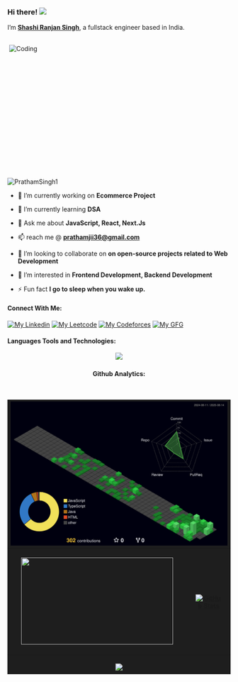 ### Hi there! <img src="https://emojis.slackmojis.com/emojis/images/1536351075/4594/blob-wave.gif" width="25"/>

I’m [**Shashi Ranjan Singh**](https://www.miraya.tech), a fullstack engineer based in India.
<br><br>

<img align="right" alt="Coding" width="500" height="300" src="https://i.pinimg.com/originals/e7/91/61/e791611718215a0cfc0ab96e71d1dc3f.gif"/>

<p align="left"> <img src="https://komarev.com/ghpvc/?username=PrathamSingh1&label=Profile%20views&color=0e75b6&style=for-the-badge&abbreviated=true" alt="PrathamSingh1" /> </p>


- 🔭 I’m currently working on **Ecommerce Project**

- 🌱 I’m currently learning **DSA**

- 💬 Ask me about **JavaScript, React, Next.Js**

- 📫 reach me @  **prathamjii36@gmail.com**

- 👯 I’m looking to collaborate on **on open-source projects related to Web Development**

- 👀 I’m interested in **Frontend Development, Backend Development**
  
- ⚡ Fun fact **I go to sleep when you wake up.**

#### Connect With Me:
<p align="left">
<a href="https://www.linkedin.com/in/shashi-ranjan-singh-b94b7524a/" target="blank"><img align="center" src="https://raw.githubusercontent.com/rahuldkjain/github-profile-readme-generator/master/src/images/icons/Social/linked-in-alt.svg" alt="My Linkedin" height="30" width="40" /></a>
<a href="https://leetcode.com/u/PrathamSinghh/" target="blank"><img align="center" src="https://raw.githubusercontent.com/rahuldkjain/github-profile-readme-generator/master/src/images/icons/Social/leet-code.svg" alt="My Leetcode" height="30" width="40" /></a>
<a href="https://codeforces.com/profile/PrathamSingh001" target="blank"><img align="center" src="https://cdn.iconscout.com/icon/free/png-512/free-code-forces-3521352-2944796.png?f=webp&w=512" alt="My Codeforces" height="30" width="40" /></a>
<a href="https://www.geeksforgeeks.org/user/prathamdbet/" target="blank"><img align="center" src="https://raw.githubusercontent.com/rahuldkjain/github-profile-readme-generator/master/src/images/icons/Social/geeks-for-geeks.svg" alt="My GFG" height="30" width="40" /></a>
</p>


#### Languages Tools and Technologies:
<p align="center">
  <a href="https://skillicons.dev">
    <img src="https://skillicons.dev/icons?i=html,css,tailwind,bootstrap,materialui,sass,js,ts,java,react,nextjs,nodejs,express,mongodb,mysql,postgres,prisma,git,github,postman,docker,c,vim,npm,vscode,vercel,gcp,cloudflare,aws,nginx,bash,linux,kali,windows,stackoverflow" />
  </a>
</p>

<div align="center">

#### Github Analytics:
<br>

<markdown-accessiblity-table data-catalyst="">
  <table style="width: 100%; background-color: #1e1e1e; color: white; table-layout: fixed;">
    <thead>
	    <tr>
		  <th colspan="2" align="center">
			   <img src="./profile-3d-contrib/profile-night-green.svg" alt="Night Green Profile" style="width: 100%; object-fit: contain;" />
		  </th>
		</tr>
      <tr>
        <th style="padding: 20px; text-align: center;">
          <a target="_blank" rel="noopener noreferrer nofollow" href="http://github-profile-summary-cards.vercel.app/api/cards/profile-details?username=PrathamSingh1&theme=github_dark">
            <img src="http://github-profile-summary-cards.vercel.app/api/cards/profile-details?username=PrathamSingh1&theme=github_dark" style= "width: 24.5em; height: 14em; object-fit: contain;" />
          </a>
        </th>
        <th style="padding: 20px; text-align: center;">
          <a target="_blank" rel="noopener noreferrer nofollow" href="https://github-readme-stats.vercel.app/api?username=PrathamSingh1&show_icons=true&locale=en">
            <img src="http://github-profile-summary-cards.vercel.app/api/cards/stats?username=PrathamSingh1&theme=github_dark" alt="GitHub Stats" style="width: 100%; height: 14em; object-fit: contain;" />
          </a>
        </th>
      </tr>
    </thead>
	   <tr>
        <td  colspan="2" align="center"> 
		<br>
	<img src="https://i.imgur.com/x1KbuCq.gif" width="500">
		
</markdown-accessiblity-table>
</div>
